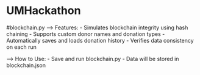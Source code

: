 # UMHackathon

#blockchain.py
  --> Features:
    - Simulates blockchain integrity using hash chaining
    - Supports custom donor names and donation types
    - Automatically saves and loads donation history
    - Verifies data consistency on each run

  --> How to Use:
    - Save and run blockchain.py
    - Data will be stored in blockchain.json
